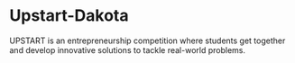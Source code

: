 # Upstart-Dakota
UPSTART is an entrepreneurship competition where students get together and develop innovative solutions to tackle real-world problems.
